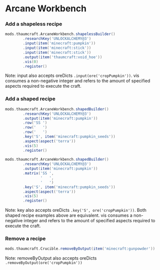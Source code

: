 # Arcane Workbench

### Add a shapeless recipe

```groovy
mods.thaumcraft.ArcaneWorkbench.shapelessBuilder()
        .researchKey('UNLOCKALCHEMY@3')
        .input(item('minecraft:pumpkin'))
        .input(item('minecraft:stick'))
        .input(item('minecraft:stick'))
        .output(item('thaumcraft:void_hoe'))
        .vis(0)
        .register()
```

Note: input also accepts oreDicts ``.input(ore('cropPumpkin'))``. vis consumes a non-negative integer and refers to the amount of specified aspects required to execute the craft.

### Add a shaped recipe

```groovy
mods.thaumcraft.ArcaneWorkbench.shapedBuilder()
        .researchKey('UNLOCKALCHEMY@3')
        .output(item('minecraft:pumpkin'))
        .row('SS ')
        .row('   ')
        .row('   ')
        .key('S', item('minecraft:pumpkin_seeds'))
        .aspect(aspect('terra'))
        .vis(5)
        .register()
        
mods.thaumcraft.ArcaneWorkbench.shapedBuilder()
        .researchKey('UNLOCKALCHEMY@3')
        .output(item('minecraft:pumpkin'))
        .matrix('SS ',
                '   ',
                '   ')
        .key('S', item('minecraft:pumpkin_seeds'))
        .aspect(aspect('terra'))
        .vis(5)
        .register()
```

Note: key also accepts oreDicts ``.key('S', ore('cropPumpkin'))``. Both shaped recipe examples above are equivalent. vis consumes a non-negative integer and refers to the amount of specified aspects required to execute the craft.

### Remove a recipe

```groovy
mods.thaumcraft.Crucible.removeByOutput(item('minecraft:gunpowder'))
```

Note: removeByOutput also accepts oreDicts ``.removeByOutput(ore('cropPumpkin'))``
